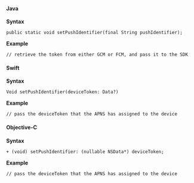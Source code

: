 <Variant platform="android" task="set-push" repeat="5"/>

#### Java

**Syntax**

```
public static void setPushIdentifier(final String pushIdentifier);
```

**Example**

```
// retrieve the token from either GCM or FCM, and pass it to the SDK
```

<Variant platform="ios" task="set-push" repeat="10"/>

#### Swift

**Syntax**

```
Void setPushIdentifier(deviceToken: Data?)
```

**Example**

```
// pass the deviceToken that the APNS has assigned to the device
```

#### Objective-C

**Syntax**

```
+ (void) setPushIdentifier: (nullable NSData*) deviceToken;
```

**Example**
```
// pass the deviceToken that the APNS has assigned to the device
```

<!-- <Variant platform="react-native" task="set-push" repeat="3"/>

**JavaScript**

**Example**

```
ACPCore.setPushIdentifier("pushIdentifier");
``` -->